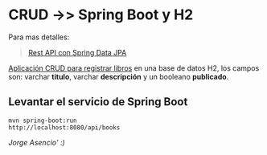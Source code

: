 
# CRUD ->> Spring Boot y H2

Para mas detalles:
> [ Rest API con Spring Data JPA ](https://github.com/jasencio92/Rest-API-Spring-Data-JPA-H2)

<u>Aplicación CRUD para registrar libros</u> en una base de datos H2,
los campos son: varchar <b>titulo</b>, varchar <b>descripción</b> y un booleano <b>publicado</b>.

## Levantar el servicio de Spring Boot
```
mvn spring-boot:run
http://localhost:8080/api/books
```

<i>Jorge Asencio' :)</i>

